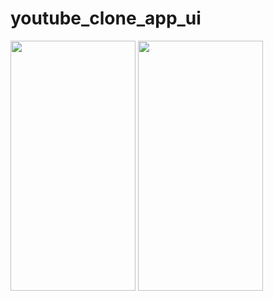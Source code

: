 # youtube_clone_app_ui

<img src="https://user-images.githubusercontent.com/26844387/166748509-dad54c3b-6598-4610-a5fa-488cdab5d8fc.png" width="200" height="400" />  
<img src="https://user-images.githubusercontent.com/26844387/166748527-24751129-296e-42e6-9f8d-e1b57bc7f374.png" width="200" height="400" />
